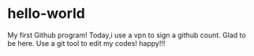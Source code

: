 # hello-world
My first Github program!
Today,i use a vpn to sign a github count.
Glad to be here.
Use a git tool to edit my codes!
happy!!!
